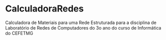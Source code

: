 # CalculadoraRedes
Calculadora de Materiais para uma Rede Estruturada para a disciplina de Laboratório de Redes de Computadores do 3o ano do curso de Informática do CEFETMG

